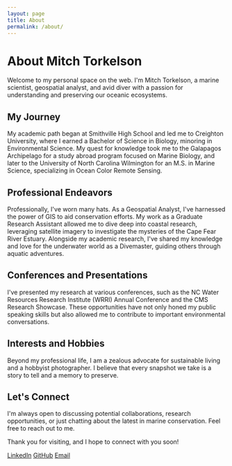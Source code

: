 ```yaml
---
layout: page
title: About
permalink: /about/
---
```


# About Mitch Torkelson

Welcome to my personal space on the web. I'm Mitch Torkelson, a marine scientist, geospatial analyst, and avid diver with a passion for understanding and preserving our oceanic ecosystems.

## My Journey

My academic path began at Smithville High School and led me to Creighton University, where I earned a Bachelor of Science in Biology, minoring in Environmental Science. My quest for knowledge took me to the Galapagos Archipelago for a study abroad program focused on Marine Biology, and later to the University of North Carolina Wilmington for an M.S. in Marine Science, specializing in Ocean Color Remote Sensing.

## Professional Endeavors

Professionally, I've worn many hats. As a Geospatial Analyst, I've harnessed the power of GIS to aid conservation efforts. My work as a Graduate Research Assistant allowed me to dive deep into coastal research, leveraging satellite imagery to investigate the mysteries of the Cape Fear River Estuary. Alongside my academic research, I've shared my knowledge and love for the underwater world as a Divemaster, guiding others through aquatic adventures.

## Conferences and Presentations

I've presented my research at various conferences, such as the NC Water Resources Research Institute (WRRI) Annual Conference and the CMS Research Showcase. These opportunities have not only honed my public speaking skills but also allowed me to contribute to important environmental conversations.

## Interests and Hobbies

Beyond my professional life, I am a zealous advocate for sustainable living and a hobbyist photographer. I believe that every snapshot we take is a story to tell and a memory to preserve.

## Let's Connect

I'm always open to discussing potential collaborations, research opportunities, or just chatting about the latest in marine conservation. Feel free to reach out to me.

Thank you for visiting, and I hope to connect with you soon!

[LinkedIn](https://www.linkedin.com/in/mitch-torkelson)
[GitHub](https://github.com/dinodiver)
[Email](mailto:mitchtorkelson@gmail.com)
